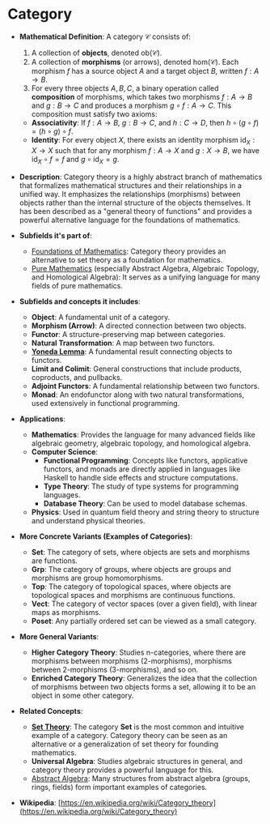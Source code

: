 # Category

- **Mathematical Definition**: A category $\mathcal{C}$ consists of:
    1.  A collection of **objects**, denoted $\text{ob}(\mathcal{C})$.
    2.  A collection of **morphisms** (or arrows), denoted $\text{hom}(\mathcal{C})$. Each morphism $f$ has a source object $A$ and a target object $B$, written $f: A \to B$.
    3.  For every three objects $A, B, C$, a binary operation called **composition** of morphisms, which takes two morphisms $f: A \to B$ and $g: B \to C$ and produces a morphism $g \circ f: A \to C$.
This composition must satisfy two axioms:
    - **Associativity**: If $f: A \to B$, $g: B \to C$, and $h: C \to D$, then $h \circ (g \circ f) = (h \circ g) \circ f$.
    - **Identity**: For every object $X$, there exists an identity morphism $\text{id}_X: X \to X$ such that for any morphism $f: A \to X$ and $g: X \to B$, we have $\text{id}_X \circ f = f$ and $g \circ \text{id}_X = g$.

- **Description**: Category theory is a highly abstract branch of mathematics that formalizes mathematical structures and their relationships in a unified way. It emphasizes the relationships (morphisms) between objects rather than the internal structure of the objects themselves. It has been described as a "general theory of functions" and provides a powerful alternative language for the foundations of mathematics.

- **Subfields it's part of**:
    - [Foundations of Mathematics](https://en.wikipedia.org/wiki/Foundations_of_mathematics): Category theory provides an alternative to set theory as a foundation for mathematics.
    - [Pure Mathematics](https://en.wikipedia.org/wiki/Pure_mathematics) (especially Abstract Algebra, Algebraic Topology, and Homological Algebra): It serves as a unifying language for many fields of pure mathematics.

- **Subfields and concepts it includes**:
    - **Object**: A fundamental unit of a category.
    - **Morphism (Arrow)**: A directed connection between two objects.
    - **Functor**: A structure-preserving map between categories.
    - **Natural Transformation**: A map between two functors.
    - **[Yoneda Lemma](./yoneda_lemma.md)**: A fundamental result connecting objects to functors.
    - **Limit and Colimit**: General constructions that include products, coproducts, and pullbacks.
    - **Adjoint Functors**: A fundamental relationship between two functors.
    - **Monad**: An endofunctor along with two natural transformations, used extensively in functional programming.

- **Applications**:
    - **Mathematics**: Provides the language for many advanced fields like algebraic geometry, algebraic topology, and homological algebra.
    - **Computer Science**:
        - **Functional Programming**: Concepts like functors, applicative functors, and monads are directly applied in languages like Haskell to handle side effects and structure computations.
        - **Type Theory**: The study of type systems for programming languages.
        - **Database Theory**: Can be used to model database schemas.
    - **Physics**: Used in quantum field theory and string theory to structure and understand physical theories.

- **More Concrete Variants (Examples of Categories)**:
    - **Set**: The category of sets, where objects are sets and morphisms are functions.
    - **Grp**: The category of groups, where objects are groups and morphisms are group homomorphisms.
    - **Top**: The category of topological spaces, where objects are topological spaces and morphisms are continuous functions.
    - **Vect**: The category of vector spaces (over a given field), with linear maps as morphisms.
    - **Poset**: Any partially ordered set can be viewed as a small category.

- **More General Variants**:
    - **Higher Category Theory**: Studies n-categories, where there are morphisms between morphisms (2-morphisms), morphisms between 2-morphisms (3-morphisms), and so on.
    - **Enriched Category Theory**: Generalizes the idea that the collection of morphisms between two objects forms a set, allowing it to be an object in some other category.

- **Related Concepts**:
    - **[Set Theory](../set_theory/set.md)**: The category **Set** is the most common and intuitive example of a category. Category theory can be seen as an alternative or a generalization of set theory for founding mathematics.
    - **Universal Algebra**: Studies algebraic structures in general, and category theory provides a powerful language for this.
    - [Abstract Algebra](https://en.wikipedia.org/wiki/Abstract_algebra): Many structures from abstract algebra (groups, rings, fields) form important examples of categories.

- **Wikipedia**: [https://en.wikipedia.org/wiki/Category_theory](https://en.wikipedia.org/wiki/Category_theory)
